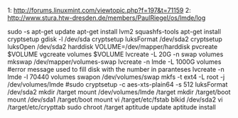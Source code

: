1: http://forums.linuxmint.com/viewtopic.php?f=197&t=71159
2: http://www.stura.htw-dresden.de/members/PaulRiegel/os/lmde/log

sudo -s
apt-get update
apt-get install lvm2 squashfs-tools
apt-get install cryptsetup
gdisk -l /dev/sda
cryptsetup luksFormat /dev/sda2
cryptsetup luksOpen /dev/sda2 harddisk
VOLUME=/dev/mapper/harddisk
pvcreate $VOLUME
vgcreate volumes $VOLUME
lvcreate -L 20G -n swap volumes
mkswap /dev/mapper/volumes-swap 
lvcreate -n lmde -L 1000G volumes
#error message used to fill disk with the number in paranteses
lvcreate -n lmde -l 70440 volumes
swapon /dev/volumes/swap
mkfs -t ext4 -L root -j /dev/volumes/lmde
#sudo cryptsetup -c aes-xts-plain64 -s 512 luksFormat /dev/sda2
mkdir /target
mount /dev/volumes/lmde /target
mkdir /target/boot
mount /dev/sda1 /target/boot
mount
vi /target/etc/fstab
blkid /dev/sda2
vi /target/etc/crypttab
sudo chroot /target
aptitude update
aptitude install 

